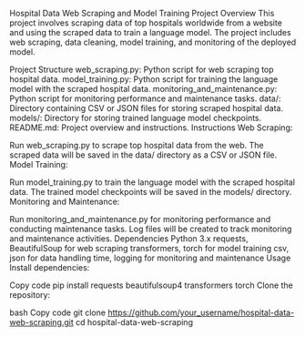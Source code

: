 Hospital Data Web Scraping and Model Training Project
Overview
This project involves scraping data of top hospitals worldwide from a website and using the scraped data to train a language model. The project includes web scraping, data cleaning, model training, and monitoring of the deployed model.

Project Structure
web_scraping.py: Python script for web scraping top hospital data.
model_training.py: Python script for training the language model with the scraped hospital data.
monitoring_and_maintenance.py: Python script for monitoring performance and maintenance tasks.
data/: Directory containing CSV or JSON files for storing scraped hospital data.
models/: Directory for storing trained language model checkpoints.
README.md: Project overview and instructions.
Instructions
Web Scraping:

Run web_scraping.py to scrape top hospital data from the web.
The scraped data will be saved in the data/ directory as a CSV or JSON file.
Model Training:

Run model_training.py to train the language model with the scraped hospital data.
The trained model checkpoints will be saved in the models/ directory.
Monitoring and Maintenance:

Run monitoring_and_maintenance.py for monitoring performance and conducting maintenance tasks.
Log files will be created to track monitoring and maintenance activities.
Dependencies
Python 3.x
requests, BeautifulSoup for web scraping
transformers, torch for model training
csv, json for data handling
time, logging for monitoring and maintenance
Usage
Install dependencies:

Copy code
pip install requests beautifulsoup4 transformers torch
Clone the repository:

bash
Copy code
git clone https://github.com/your_username/hospital-data-web-scraping.git
cd hospital-data-web-scraping
